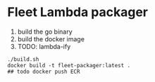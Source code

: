 # Fleet Lambda packager

1. build the go binary
2. build the docker image
3. TODO: lambda-ify

```shell
./build.sh
docker build -t fleet-packager:latest .
## todo docker push ECR
```
